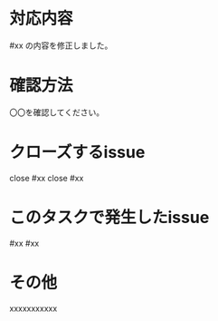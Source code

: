 # 対応内容
#xx の内容を修正しました。

# 確認方法
〇〇を確認してください。

# クローズするissue
close #xx
close #xx

# このタスクで発生したissue
#xx
#xx

# その他
xxxxxxxxxxx
